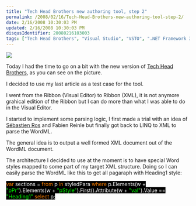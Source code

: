 ```yaml
---
title: "Tech Head Brothers new authoring tool, step 2"
permalink: /2008/02/16/Tech-Head-Brothers-new-authoring-tool-step-2/
date: 2/16/2008 10:30:03 PM
updated: 2/16/2008 10:30:03 PM
disqusIdentifier: 20080216103003
tags: ["Tech Head Brothers", "Visual Studio", "VSTO", ".NET Framework 3.5", "Office 2007"]
---
```

![](http://farm3.static.flickr.com/2005/2268217977_fd02a77b95_o.jpg) 

Today I had the time to go on a bit with the new version of [Tech Head Brothers](http://www.techheadbrothers.com/), as you can see on the picture.
<!-- more -->

I decided to use my last article as a test case for the tool.

I went from the Ribbon (Visual Editor) to Ribbon (XML), it is not anymore grahical edition of the Ribbon but I can do more than what I was able to do in the Visual Editor.

I started to implement some parsing logic, I first made a trial with an idea of [Sébastien Ros](http://www.dotnetguru2.org/sebastienros/) and Fabien Reinle but finally got back to LINQ to XML to parse the WordML.

The general idea is to output a well formed XML document out of the WordML document. 

The architecture I decided to use at the moment is to have special Word styles mapped to some part of my target XML structure. Doing so I can easily parse the WordML like this to get all pagaraph with Heading1 style:

<span style="background: black; color: #ff8000">var </span><span style="background: black; color: white">sections = 
    </span><span style="background: black; color: #ff8000">from </span><span style="background: black; color: white">p </span><span style="background: black; color: #ff8000">in </span><span style="background: black; color: white">styledPara
    </span><span style="background: black; color: #ff8000">where </span><span style="background: black; color: white">p.Elements(w + </span><span style="background: black; color: lime">"pPr"</span><span style="background: black; color: white">).Elements(w + </span><span style="background: black; color: lime">"pStyle"</span><span style="background: black; color: white">).First().Attribute(w + </span><span style="background: black; color: lime">"val"</span><span style="background: black; color: white">).Value == </span><span style="background: black; color: lime">"Heading1"
    </span><span style="background: black; color: #ff8000">select </span><span style="background: black; color: white">p;
</span>
[](http://11011.net/software/vspaste)
